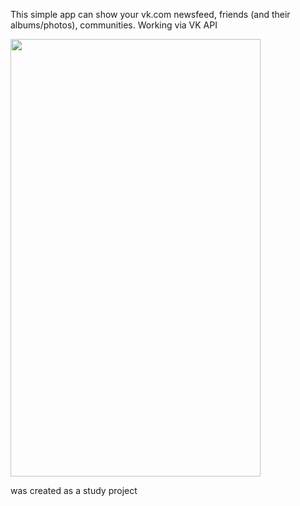   This simple app can show your vk.com newsfeed, friends (and their albums/photos), communities. Working via VK API

  <img src="https://media.giphy.com/media/4xC8bvWr5MLuY7C0z6/giphy.gif" width="400" height="700" />

  was created as a study project
